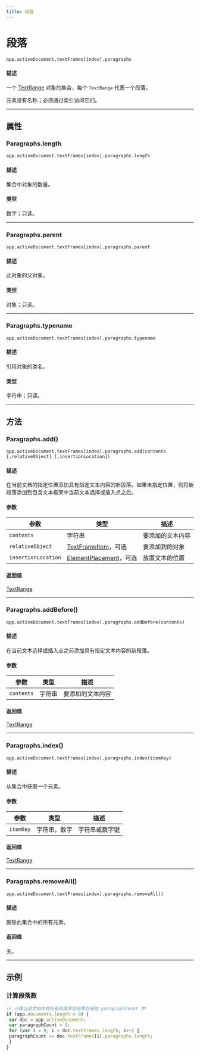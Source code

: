 ```yaml
---
title: 段落
---
```

# 段落

`app.activeDocument.textFrames[index].paragraphs`

#### 描述

一个 [TextRange](.././TextRange) 对象的集合，每个 `TextRange` 代表一个段落。

元素没有名称；必须通过索引访问它们。

---

## 属性

### Paragraphs.length

`app.activeDocument.textFrames[index].paragraphs.length`

#### 描述

集合中对象的数量。

#### 类型

数字；只读。

---

### Paragraphs.parent

`app.activeDocument.textFrames[index].paragraphs.parent`

#### 描述

此对象的父对象。

#### 类型

对象；只读。

---

### Paragraphs.typename

`app.activeDocument.textFrames[index].paragraphs.typename`

#### 描述

引用对象的类名。

#### 类型

字符串；只读。

---

## 方法

### Paragraphs.add()

`app.activeDocument.textFrames[index].paragraphs.add(contents [,relativeObject] [,insertionLocation])`

#### 描述

在当前文档的指定位置添加具有指定文本内容的新段落。如果未指定位置，则将新段落添加到包含文本框架中当前文本选择或插入点之后。

#### 参数

| 参数 | 类型 | 描述 |
| --- | --- | --- |
| `contents` | 字符串 | 要添加的文本内容 |
| `relativeObject` | [TextFrameItem](.././TextFrameItem)，可选 | 要添加到的对象 |
| `insertionLocation` | [ElementPlacement](../scripting-constants#elementplacement)，可选 | 放置文本的位置 |

#### 返回值

[TextRange](.././TextRange)

---

### Paragraphs.addBefore()

`app.activeDocument.textFrames[index].paragraphs.addBefore(contents)`

#### 描述

在当前文本选择或插入点之前添加具有指定文本内容的新段落。

#### 参数

| 参数 | 类型 | 描述 |
| --- | --- | --- |
| `contents` | 字符串 | 要添加的文本内容 |

#### 返回值

[TextRange](.././TextRange)

---

### Paragraphs.index()

`app.activeDocument.textFrames[index].paragraphs.index(itemKey)`

#### 描述

从集合中获取一个元素。

#### 参数

| 参数 | 类型 | 描述 |
| --- | --- | --- |
| `itemKey` | 字符串，数字 | 字符串或数字键 |

#### 返回值

[TextRange](.././TextRange)

---

### Paragraphs.removeAll()

`app.activeDocument.textFrames[index].paragraphs.removeAll()`

#### 描述

删除此集合中的所有元素。

#### 返回值

无。

---

## 示例

### 计算段落数

```javascript
// 计算当前文档中的所有段落并将结果存储在 paragraphCount 中
if (app.documents.length > 0) {
 var doc = app.activeDocument;
 var paragraphCount = 0;
 for (var i = 0; i < doc.textFrames.length; i++) {
 paragraphCount += doc.textFrames[i].paragraphs.length;
 }
}
```
